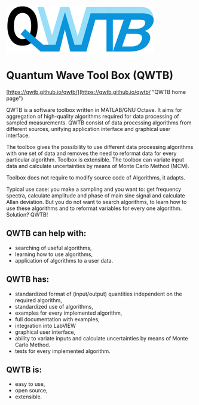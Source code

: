 ![QWTB logo](doc/logo/qwtb_logo_small.png?raw=true "QWTB logo")
# Quantum Wave Tool Box (QWTB)

[https://qwtb.github.io/qwtb/](https://qwtb.github.io/qwtb/ "QWTB home page")

QWTB is a software toolbox written in MATLAB/GNU Octave. It aims for aggregation of high-quality algorithms required for data processing of sampled measurements. QWTB consist of data processing algorithms from different sources, unifying application interface and graphical user interface.

The toolbox gives the possibility to use different data processing algorithms with one set of data and removes the need to reformat data for every particular algorithm. Toolbox is extensible. The toolbox can variate input data and calculate uncertainties by means of Monte Carlo Method (MCM).

Toolbox does not require to modify source code of Algorithms, it adapts.

Typical use case: you make a sampling and you want to: get frequency spectra, calculate amplitude and phase of main sine signal and calculate Allan deviation. But you do not want to search algorithms, to learn how to use these algorithms and to reformat variables for every one algorithm. Solution? QWTB!

## QWTB can help with:
- searching of useful algorithms,
- learning how to use algorithms,
- application of algorithms to a user data.

## QWTB has:
- standardized format of (input/output) quantities independent on the required algorithm,
- standardized use of algorithms,
- examples for every implemented algorithm,
- full documentation with examples,
- integration into LabVIEW
- graphical user interface,
- ability to variate inputs and calculate uncertainties by means of Monte Carlo Method.
- tests for every implemented algorithm.

## QWTB is:
- easy to use,
- open source,
- extensible.
